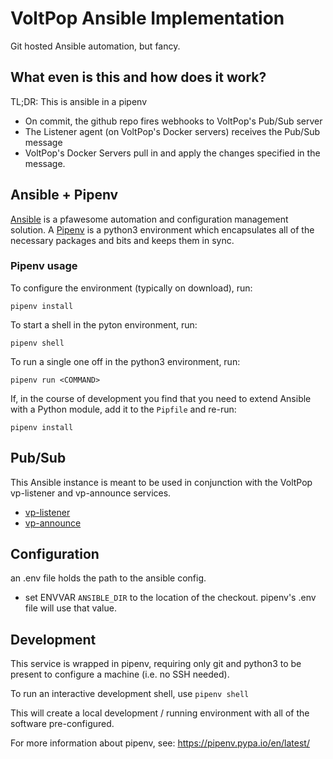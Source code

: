# VoltPop Ansible Implementation

Git hosted Ansible automation, but fancy.

## What even is this and how does it work?

TL;DR: This is ansible in a pipenv

* On commit, the github repo fires webhooks to VoltPop's Pub/Sub server
* The Listener agent (on VoltPop's Docker servers) receives the Pub/Sub message
* VoltPop's Docker Servers pull in and apply the changes specified in the message.

## Ansible + Pipenv

[Ansible](https://docs.ansible.com/ansible/latest/user_guide/index.html#getting-started) is a pfawesome automation and configuration management solution. A [Pipenv](https://pipenv.pypa.io/en/latest/) is a python3 environment which encapsulates all of the necessary packages and bits and keeps them in sync.

### Pipenv usage

To configure the environment (typically on download), run:

`pipenv install`

To start a shell in the pyton environment, run:

`pipenv shell`

To run a single one off in the python3 environment, run:

`pipenv run <COMMAND>`

If, in the course of development you find that you need to extend Ansible with a Python module, add it to the `Pipfile` and re-run:

`pipenv install`

## Pub/Sub 

This Ansible instance is meant to be used in conjunction with the VoltPop vp-listener and vp-announce services.

* [vp-listener](https://github.com/voltpop/vp-listener)
* [vp-announce](https://github.com/voltpop/vp-announce)

## Configuration

an .env file holds the path to the ansible config.
* set ENVVAR `ANSIBLE_DIR` to the location of the checkout. pipenv's .env file will use that value.

## Development

This service is wrapped in pipenv, requiring only git and python3 to be present to configure a machine
(i.e. no SSH needed).

To run an interactive development shell, use `pipenv shell`

This will create a local development / running environment with all of the software pre-configured.

For more information about pipenv, see: https://pipenv.pypa.io/en/latest/
